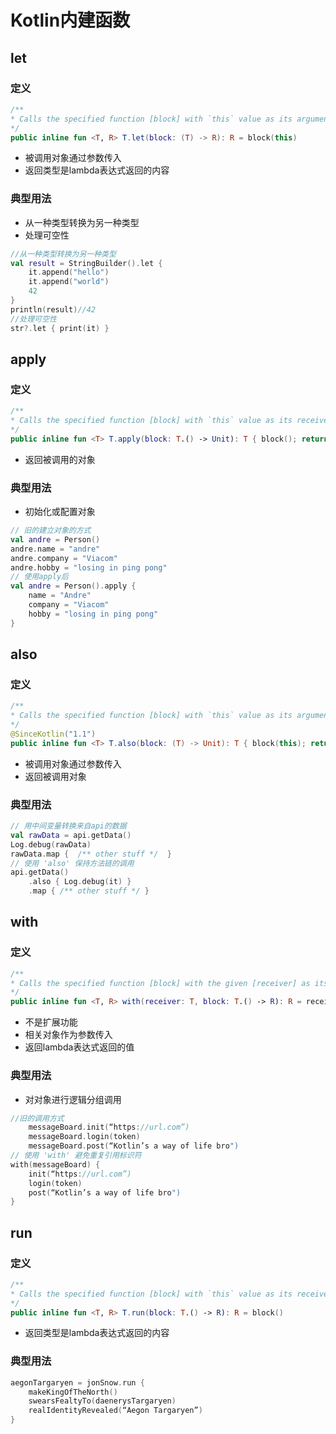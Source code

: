 # Kotlin内建函数

## let

### 定义

```kotlin
/**
* Calls the specified function [block] with `this` value as its argument and returns its result.
*/
public inline fun <T, R> T.let(block: (T) -> R): R = block(this)
```

* 被调用对象通过参数传入
* 返回类型是lambda表达式返回的内容

### 典型用法

* 从一种类型转换为另一种类型
* 处理可空性

```kotlin
//从一种类型转换为另一种类型
val result = StringBuilder().let {
    it.append("hello")
    it.append("world")
    42
}
println(result)//42
//处理可空性
str?.let { print(it) }
```

## apply

### 定义

```kotlin
/**
* Calls the specified function [block] with `this` value as its receiver and returns `this` value.
*/
public inline fun <T> T.apply(block: T.() -> Unit): T { block(); return this }
```

* 返回被调用的对象

### 典型用法

* 初始化或配置对象

```kotlin
// 旧的建立对象的方式
val andre = Person()
andre.name = "andre"
andre.company = "Viacom"
andre.hobby = "losing in ping pong"
// 使用apply后
val andre = Person().apply {
    name = "Andre"
    company = "Viacom"
    hobby = "losing in ping pong"
}
```

## also

### 定义

```kotlin
/**
* Calls the specified function [block] with `this` value as its argument and returns `this` value.
*/
@SinceKotlin("1.1")
public inline fun <T> T.also(block: (T) -> Unit): T { block(this); return this }
```

* 被调用对象通过参数传入
* 返回被调用对象

### 典型用法

```kotlin
// 用中间变量转换来自api的数据
val rawData = api.getData()
Log.debug(rawData)
rawData.map {  /** other stuff */  }
// 使用 'also' 保持方法链的调用
api.getData()
    .also { Log.debug(it) }
    .map { /** other stuff */ }
```

## with

### 定义

```kotlin
/**
* Calls the specified function [block] with the given [receiver] as its receiver and returns its result.
*/
public inline fun <T, R> with(receiver: T, block: T.() -> R): R = receiver.block()
```

* 不是扩展功能
* 相关对象作为参数传入
* 返回lambda表达式返回的值

### 典型用法

* 对对象进行逻辑分组调用

```kotlin
//旧的调用方式
    messageBoard.init(“https://url.com”)
    messageBoard.login(token)
    messageBoard.post(“Kotlin’s a way of life bro")
// 使用 'with' 避免重复引用标识符
with(messageBoard) {
    init(“https://url.com”)
    login(token)
    post(“Kotlin’s a way of life bro")
}
```

## run

### 定义

```kotlin
/**
* Calls the specified function [block] with `this` value as its receiver and returns its result.
*/
public inline fun <T, R> T.run(block: T.() -> R): R = block()
```

* 返回类型是lambda表达式返回的内容

### 典型用法

```kotlin
aegonTargaryen = jonSnow.run {
    makeKingOfTheNorth()
    swearsFealtyTo(daenerysTargaryen)
    realIdentityRevealed(“Aegon Targaryen”)
}
```


